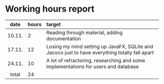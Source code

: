 # Working hours report

| date | hours | target |
| :----:|:-----| :-----|
| 10.11. | 2  | Reading through material, adding documentation |
| 17.11. | 12 | Losing my mind setting up JavaFX, SQLite and Jacoco just to have everything totally fall apart |
| 24.11. | 10 | A lot of refractoring, researching and some implementations for users and database|
| total   | 24   |
